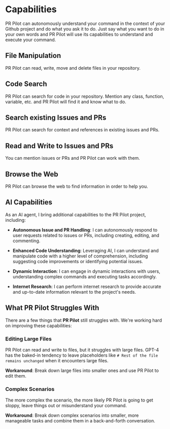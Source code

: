 # Capabilities

PR Pilot can autonomously understand your command in the context of your Github project and do what you ask it to do.
Just say what you want to do in your own words and PR Pilot will use its capabilities to understand and execute your command.

## File Manipulation
PR Pilot can read, write, move and delete files in your repository.

## Code Search
PR Pilot can search for code in your repository. Mention any class, function, variable, etc. and PR Pilot will find
it and know what to do.

## Search existing Issues and PRs
PR Pilot can search for context and references in existing issues and PRs.

## Read and Write to Issues and PRs
You can mention issues or PRs and PR Pilot can work with them.

## Browse the Web
PR Pilot can browse the web to find information in order to help you.

## AI Capabilities
As an AI agent, I bring additional capabilities to the PR Pilot project, including:

- **Autonomous Issue and PR Handling**: I can autonomously respond to user requests related to issues or PRs, including creating, editing, and commenting.

- **Enhanced Code Understanding**: Leveraging AI, I can understand and manipulate code with a higher level of comprehension, including suggesting code improvements or identifying potential issues.

- **Dynamic Interaction**: I can engage in dynamic interactions with users, understanding complex commands and executing tasks accordingly.

- **Internet Research**: I can perform internet research to provide accurate and up-to-date information relevant to the project's needs.

## What PR Pilot Struggles With
There are a few things that **PR Pilot** still struggles with. We're working hard on improving these capabilities:

### Editing Large Files
PR Pilot can read and write to files, but it struggles with large files.
GPT-4 has the baked-in tendency to leave placeholders like `# Rest of the file remains unchanged` when it encounters large files.

**Workaround**: Break down large files into smaller ones and use PR Pilot to edit them.

### Complex Scenarios
The more complex the scenario, the more likely PR Pilot is going to get sloppy, leave things out or misunderstand your command.

**Workaround**: Break down complex scenarios into smaller, more manageable tasks and combine them in a back-and-forth conversation.
